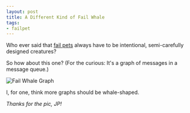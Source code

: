 ```yaml
---
layout: post
title: A Different Kind of Fail Whale
tags:
- failpet
---
```


Who ever said that [fail pets](/tag/failpet) always have to be intentional, semi-carefully designed creatures?

So how about this one? (For the curious: It's a graph of messages in a message queue.)

![Fail Whale Graph](/media/2012/fail-whale-graph.png)

I, for one, think more graphs should be whale-shaped.

<em>Thanks for the pic, JP!</em>

